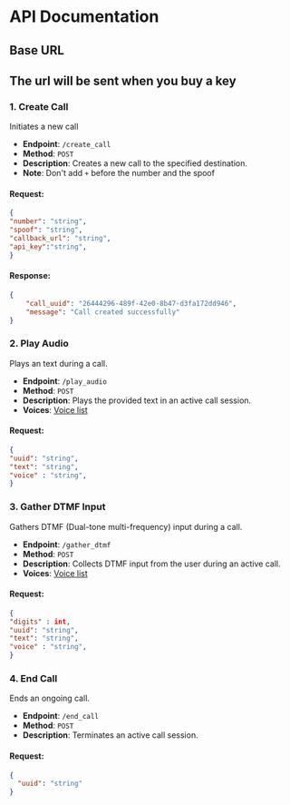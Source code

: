 # API Documentation

## Base URL
The url will be sent when you buy a key
---

### 1. Create Call

Initiates a new call

- **Endpoint**: `/create_call`
- **Method**: `POST`
- **Description**: Creates a new call to the specified destination.
- **Note**: Don't add `+` before the number and the spoof
#### Request:
```json
{
"number": "string",
"spoof": "string",
"callback_url": "string",
"api_key":"string",
}
```
#### Response:
```json
{
    "call_uuid": "26444296-489f-42e0-8b47-d3fa172dd946",
    "message": "Call created successfully"
}
```
### 2. Play Audio
Plays an text during a call.
- **Endpoint**: `/play_audio`
- **Method**: `POST`
- **Description**: Plays the provided text in an active call session.
- **Voices**: [Voice list](https://docs.aws.amazon.com/polly/latest/dg/neural-voices.html)
#### Request:
```json
{
"uuid": "string",
"text": "string",
"voice" : "string",
}
```
### 3. Gather DTMF Input

Gathers DTMF (Dual-tone multi-frequency) input during a call.

- **Endpoint**: `/gather_dtmf`
- **Method**: `POST`
- **Description**: Collects DTMF input from the user during an active call.
- **Voices**: [Voice list](https://docs.aws.amazon.com/polly/latest/dg/neural-voices.html)

#### Request:
```json
{
"digits" : int,
"uuid": "string",
"text": "string",
"voice" : "string",
}
```
### 4. End Call

Ends an ongoing call.

- **Endpoint**: `/end_call`
- **Method**: `POST`
- **Description**: Terminates an active call session.

#### Request:
```json
{
  "uuid": "string"
}
```
